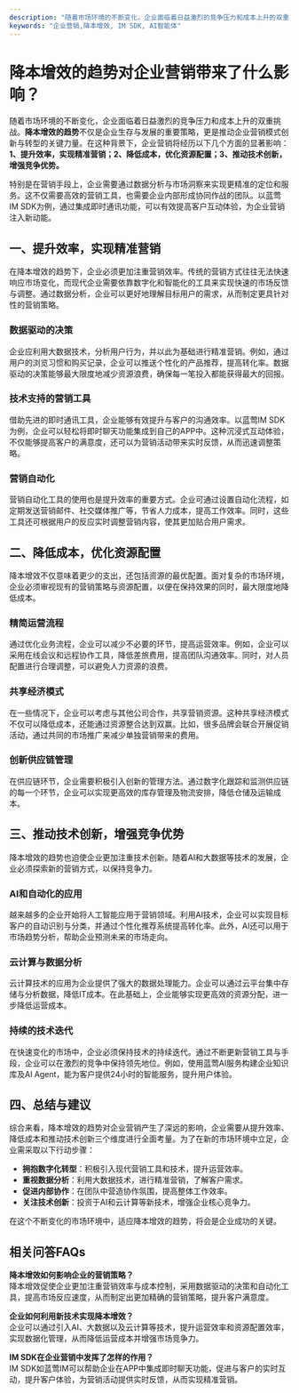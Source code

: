 ```yaml
---
description: "随着市场环境的不断变化，企业面临着日益激烈的竞争压力和成本上升的双重挑战。**降本增效的趋势**不仅是企业生存与发展的重要策略，更是推动企业营销模式创新与转型的关键力量。在这种背景下，企业营销将经历以下几个方面的显著影响：**1、提升效率，实现精准营销；2、降低成本，优化资源配置；3、推动技术创新，增强竞争优势。** "
keywords: "企业营销,降本增效, IM SDK, AI智能体"
---
```

# 降本增效的趋势对企业营销带来了什么影响？

随着市场环境的不断变化，企业面临着日益激烈的竞争压力和成本上升的双重挑战。**降本增效的趋势**不仅是企业生存与发展的重要策略，更是推动企业营销模式创新与转型的关键力量。在这种背景下，企业营销将经历以下几个方面的显著影响：**1、提升效率，实现精准营销；2、降低成本，优化资源配置；3、推动技术创新，增强竞争优势。** 

特别是在营销手段上，企业需要通过数据分析与市场洞察来实现更精准的定位和服务。这不仅需要高效的营销工具，也需要企业内部形成协同作战的团队。以蓝莺IM SDK为例，通过集成即时通讯功能，可以有效提高客户互动体验，为企业营销注入新动能。

## **一、提升效率，实现精准营销**

在降本增效的趋势下，企业必须更加注重营销效率。传统的营销方式往往无法快速响应市场变化，而现代企业需要依靠数字化和智能化的工具来实现快速的市场反馈与调整。通过数据分析，企业可以更好地理解目标用户的需求，从而制定更具针对性的营销策略。

### 数据驱动的决策

企业应利用大数据技术，分析用户行为，并以此为基础进行精准营销。例如，通过用户的浏览习惯和购买记录，企业可以推送个性化的产品推荐，提高转化率。数据驱动的决策能够最大限度地减少资源浪费，确保每一笔投入都能获得最大的回报。

### 技术支持的营销工具

借助先进的即时通讯工具，企业能够有效提升与客户的沟通效率。以蓝莺IM SDK为例，企业可以轻松将即时聊天功能集成到自己的APP中。这种沉浸式互动体验，不仅能够提高客户的满意度，还可以为营销活动带来实时反馈，从而迅速调整策略。

### 营销自动化

营销自动化工具的使用也是提升效率的重要方式。企业可通过设置自动化流程，如定期发送营销邮件、社交媒体推广等，节省人力成本，提高工作效率。同时，这些工具还可根据用户的反应实时调整营销内容，使其更加贴合用户需求。

## **二、降低成本，优化资源配置**

降本增效不仅意味着更少的支出，还包括资源的最优配置。面对复杂的市场环境，企业必须审视现有的营销策略与资源配置，以便在保持效果的同时，最大限度地降低成本。

### 精简运营流程

通过优化业务流程，企业可以减少不必要的环节，提高运营效率。例如，企业可以采用在线会议和远程协作工具，降低差旅费用，提高团队沟通效率。同时，对人员配置进行合理调整，可以避免人力资源的浪费。

### 共享经济模式

在一些情况下，企业可以考虑与其他公司合作，共享营销资源。这种共享经济模式不仅可以降低成本，还能通过资源整合达到双赢。比如，很多品牌会联合开展促销活动，通过共同的市场推广来减少单独营销带来的费用。

### 创新供应链管理

在供应链环节，企业需要积极引入创新的管理方法。通过数字化跟踪和监测供应链的每一个环节，企业可以实现更高效的库存管理及物流安排，降低仓储及运输成本。

## **三、推动技术创新，增强竞争优势**

降本增效的趋势也迫使企业更加注重技术创新。随着AI和大数据等技术的发展，企业必须探索新的营销方式，以保持竞争力。

### AI和自动化的应用

越来越多的企业开始将人工智能应用于营销领域。利用AI技术，企业可以实现目标客户的自动识别与分类，并通过个性化推荐系统提高转化率。此外，AI还可以用于市场趋势分析，帮助企业预测未来的市场走向。

### 云计算与数据分析

云计算技术的应用为企业提供了强大的数据处理能力。企业可以通过云平台集中存储与分析数据，降低IT成本。在此基础上，企业能够实现更高效的资源分配，进一步降低运营成本。

### 持续的技术迭代

在快速变化的市场中，企业必须保持技术的持续迭代。通过不断更新营销工具与手段，企业可以在激烈的竞争中保持领先地位。例如，使用蓝莺AI服务构建企业知识库及AI Agent，能为客户提供24小时的智能服务，提升用户体验。

## **四、总结与建议**

综合来看，降本增效的趋势对企业营销产生了深远的影响，企业需要从提升效率、降低成本和推动技术创新三个维度进行全面考量。为了在新的市场环境中立足，企业需采取以下行动步骤：

- **拥抱数字化转型**：积极引入现代营销工具和技术，提升运营效率。
- **重视数据分析**：利用大数据技术，进行精准营销，了解客户需求。
- **促进内部协作**：在团队中营造协作氛围，提高整体工作效率。
- **关注技术创新**：投资于AI和云计算等新技术，增强企业核心竞争力。

在这个不断变化的市场环境中，适应降本增效的趋势，将会是企业成功的关键。

## **相关问答FAQs**

**降本增效如何影响企业的营销策略？**  
降本增效促使企业更加注重营销效率与成本控制，采用数据驱动的决策和自动化工具，提高市场反应速度，从而制定出更加精确的营销策略，提升客户满意度。

**企业如何利用新技术实现降本增效？**  
企业可以通过引入AI、大数据以及云计算等技术，提升运营效率和资源配置效率，实现数据化管理，从而降低运营成本并增强市场竞争力。

**IM SDK在企业营销中发挥了怎样的作用？**  
IM SDK如蓝莺IM可以帮助企业在APP中集成即时聊天功能，促进与客户的实时互动，提升客户体验，为营销活动提供实时反馈，从而实现精准营销。

